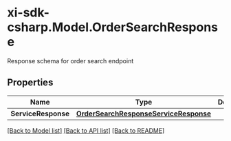 # xi-sdk-csharp.Model.OrderSearchResponse
Response schema for order search endpoint

## Properties

Name | Type | Description | Notes
------------ | ------------- | ------------- | -------------
**ServiceResponse** | [**OrderSearchResponseServiceResponse**](OrderSearchResponseServiceResponse.md) |  | [optional] 

[[Back to Model list]](../README.md#documentation-for-models) [[Back to API list]](../README.md#documentation-for-api-endpoints) [[Back to README]](../README.md)

